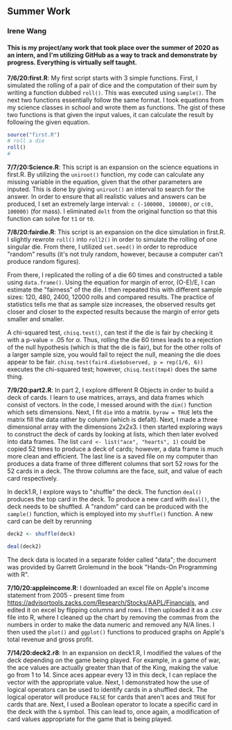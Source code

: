 ## Summer Work
### Irene Wang
#### This is my project/any work that took place over the summer of 2020 as an intern, and I'm utilizing GitHub as a way to track and demonstrate by progress. Everything is virtually self taught.

**7/6/20:first.R**: My first script starts with 3 simple functions. First, I simulated the rolling of a pair of dice and the computation of their sum by writing a function dubbed `roll()`. This was executed using `sample()`. The next two functions essentially follow the same format. I took equations from my science classes in school and wrote them as functions. The gist of these two functions is that given the input values, it can calculate the result by following the given equation.
```R
source("first.R")
# roll a die
roll()
# 
```
**7/7/20:Science.R**: This script is an expansion on the science equations in first.R. By utilizing the `uniroot()` function, my code can calculate any missing variable in the equation, given that the other parameters are inputed. This is done by giving `uniroot()` an interval to search for the answer. In order to ensure that all realistic values and answers can be produced, I set an extremely large interval: `c (-100000, 100000)`, or `c(0, 100000)` (for mass). I eliminated `delt` from the original function so that this function can solve for `t1` or `t0`.

**7/8/20:fairdie.R**: This script is an expansion on the dice simulation in first.R. I slightly rewrote `roll()` into `roll2()` in order to simulate the rolling of one singular die. From there, I utilized `set.seed()` in order to reproduce "random" results (it's not truly random, however, because a computer can't produce random figures). 

From there, I replicated the rolling of a die 60 times and constructed a table using `data.frame()`. Using the equation for margin of error, (O-E)/E, I can estimate the "fairness" of the die. I then repeated this with different sample sizes: 120, 480, 2400, 12000 rolls and compared results. The practice of statistics tells me that as sample size increases, the observed results get closer and closer to the expected results because the margin of error gets smaller and smaller. 

A chi-squared test, `chisq.test()`, can test if the die is fair by checking it with a p-value = .05 for $\alpha$. Thus, rolling the die 60 times leads to a rejection of the null hypothesis (which is that the die is fair), but for the other rolls of a larger sample size, you would fail to reject the null, meaning the die does appear to be fair. 
`chisq.test(fair4.die$observed, p = rep(1/6, 6))` executes the chi-squared test; however, `chisq.test(tmp4)` does the same thing.

**7/9/20:part2.R**: In part 2, I explore different R Objects in order to build a deck of cards. I learn to use matrices, arrays, and data frames which consist of vectors. In the code, I messed around with the `dim()` function which sets dimensions. Next, I fit `die` into a matrix. `byrow = TRUE` lets the matrix fill the data rather by column (which is defalt). Next, I made a three dimensional array with the dimensions 2x2x3. I then started exploring ways to construct the deck of cards by looking at lists, which then later evolved into data frames. The list `card <- list("ace", "hearts", 1)` could be copied 52 times to produce a deck of cards; however, a data frame is much more clean and efficient. The last line is a saved file on my computer than produces a data frame of three different columns that sort 52 rows for the 52 cards in a deck. The throw columns are the face, suit, and value of each card respectively.

In deck1.R, I explore ways to "shuffle" the deck. The function `deal()` produces the top card in the deck. To produce a new card with `deal()`, the deck needs to be shuffled. A "random" card can be produced with the `sample()` function, which is employed into my `shuffle()` function. A new card can be delt by rerunning 
```R
deck2 <- shuffle(deck)

deal(deck2)
```
The deck data is located in a separate folder called "data"; the document was provided by Garrett Grolemund in the book "Hands-On Programming with R".

**7/10/20:appleincome.R**: I downloaded an excel file on Apple's income statement from 2005 - present time from https://advisortools.zacks.com/Research/Stocks/AAPL/Financials, and edited it on excel by flipping columns and rows. I then uploaded it as a .csv file into R, where I cleaned up the chart by removing the commas from the numbers in order to make the data numeric and removed any N/A lines. I then used the `plot()` and `ggplot()` functions to produced graphs on Apple's total revenue and gross profit.

**7/14/20:deck2.r8**: In an expansion on deck1.R, I modified the values of the deck depending on the game being played. For example, in a game of war, the ace values are actually greater than that of the King, making the value go from 1 to 14. Since aces appear every 13 in this deck, I can replace the vector with the appropriate value. Next, I demonstrated how the use of logical operators can be used to identify cards in a shuffled deck. The logical operator will produce `FALSE` for cards that aren't aces and `TRUE` for cards that are. Next, I used a Boolean operator to locate a specific card in the deck with the `&` symbol. This can lead to, once again, a modification of card values appropriate for the game that is being played.
